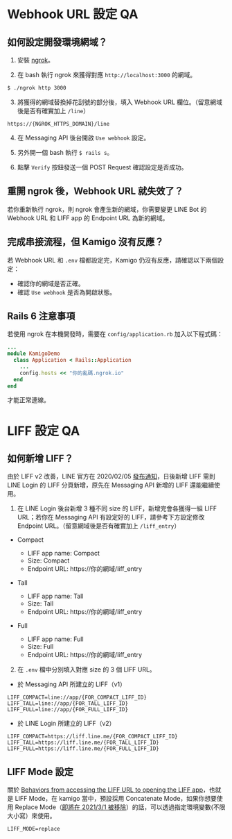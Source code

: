# Webhook URL 設定 QA
## 如何設定開發環境網域？
1. 安裝 [ngrok](https://dashboard.ngrok.com/get-started)。

2. 在 bash 執行 ngrok 來獲得對應 `http://localhost:3000` 的網域。

```bash
$ ./ngrok http 3000
```

3. 將獲得的網域替換掉花刮號的部分後，填入 Webhook URL 欄位。（留意網域後是否有確實加上 `/line`）

```
https://{NGROK_HTTPS_DOMAIN}/line
```

4. 在 Messaging API 後台開啟 `Use webhook` 設定。

5. 另外開一個 bash 執行 `$ rails s`。

6. 點擊 `Verify` 按鈕發送一個 POST Request 確認設定是否成功。

## 重開 ngrok 後，Webhook URL 就失效了？
若你重新執行 ngrok，則 ngrok 會產生新的網域，你需要變更 LINE Bot 的 Webhook URL 和 LIFF app 的 Endpoint URL 為新的網域。

## 完成串接流程，但 Kamigo 沒有反應？
若 Webhook URL 和 `.env` 檔都設定完，Kamigo 仍沒有反應，請確認以下兩個設定：

- 確認你的網域是否正確。
- 確認 `Use webhook` 是否為開啟狀態。

## Rails 6 注意事項

若使用 ngrok 在本機開發時，需要在 `config/application.rb` 加入以下程式碼：

```ruby
...
module KamigoDemo
  class Application < Rails::Application
    ...
    config.hosts << "你的亂碼.ngrok.io"
  end
end
```

才能正常連線。

# LIFF 設定 QA
## 如何新增 LIFF？
由於 LIFF v2 改善，LINE 官方在 2020/02/05 [發布通知](https://developers.line.biz/zh-hant/news/2020/02/05/liff-channel-type/)，日後新增 LIFF 需到 LINE Login 的 LIFF 分頁新增，原先在 Messaging API 新增的 LIFF 還能繼續使用。

1. 在 LINE Login 後台新增 3 種不同 size 的 LIFF，新增完會各獲得一組 LIFF URL；若你在 Messaging API 有設定好的 LIFF，請參考下方設定修改 Endpoint URL。（留意網域後是否有確實加上 `/liff_entry`）

- Compact
  * LIFF app name: Compact
  * Size: Compact
  * Endpoint URL: https://你的網域/liff_entry

- Tall
  * LIFF app name: Tall
  * Size: Tall
  * Endpoint URL: https://你的網域/liff_entry

- Full
  * LIFF app name: Full
  * Size: Full
  * Endpoint URL: https://你的網域/liff_entry

2. 在 `.env` 檔中分別填入對應 size 的 3 個 LIFF URL。

- 於 Messaging API 所建立的 LIFF（v1）
```
LIFF_COMPACT=line://app/{FOR_COMPACT_LIFF_ID}
LIFF_TALL=line://app/{FOR_TALL_LIFF_ID}
LIFF_FULL=line://app/{FOR_FULL_LIFF_ID}
```

- 於 LINE Login 所建立的 LIFF（v2）
```
LIFF_COMPACT=https://liff.line.me/{FOR_COMPACT_LIFF_ID}
LIFF_TALL=https://liff.line.me/{FOR_TALL_LIFF_ID}
LIFF_FULL=https://liff.line.me/{FOR_FULL_LIFF_ID}
```

## LIFF Mode 設定

關於 [Behaviors from accessing the LIFF URL to opening the LIFF app](https://developers.line.biz/en/docs/liff/opening-liff-app/#redirect-flow)，也就是 LIFF Mode，在 kamigo 當中，預設採用 Concatenate Mode，如果你想要使用 Replace Mode（[即將在 2021/3/1 被移除](https://developers.line.biz/en/news/2020/11/20/discontinue-replace-mode-announcement/)）的話，可以透過指定環境變數(不限大小寫）來使用。

```
LIFF_MODE=replace
```


